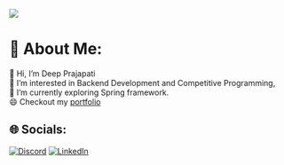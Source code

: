 ![](https://quotes-github-readme.vercel.app/api?type=horizontal&theme=light)

# 💫 About Me:
👋 Hi, I’m Deep Prajapati<br>👀 I’m interested in Backend Development and Competitive Programming,<br>🌱 I’m currently exploring Spring framework.<br>😄 Checkout my [portfolio](https://deep-1704.github.io/Deep_Prajapati_Portfolio/)


## 🌐 Socials:
[![Discord](https://img.shields.io/badge/Discord-%237289DA.svg?logo=discord&logoColor=white)](https://discord.gg/https://discord.gg/lemonade69#9280) [![LinkedIn](https://img.shields.io/badge/LinkedIn-%230077B5.svg?logo=linkedin&logoColor=white)](https://linkedin.com/in/https://linkedin.com/in/deep1704) 
